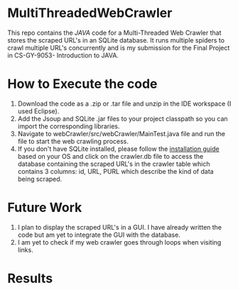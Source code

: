 # MultiThreadedWebCrawler
This repo contains the *JAVA* code for a Multi-Threaded Web Crawler that stores the scraped URL's in an SQLite database. It runs multiple spiders to crawl multiple URL's concurrently and is my submission for the Final Project in CS-GY-9053- Introduction to JAVA.


# How to Execute the code
1. Download the code as a .zip or .tar file and unzip in the IDE workspace (I used Eclipse).
2. Add the Jsoup and SQLite .jar files to your project classpath so you can import the corresponding libraries.
3. Navigate to webCrawler/src/webCrawler/MainTest.java file and run the file to start the web crawling process.
4. If you don't have SQLite installed, please follow the [installation guide](https://www.sqlite.org/download.html) based on your OS and click on the crawler.db file to access the database containing the scraped URL's in the crawler table which contains 3 columns: id, URL, PURL which describe the kind of data being scraped. 


# Future Work
1. I plan to display the scraped URL's in a GUI. I have already written the code but am yet to integrate the GUI with the database.
2. I am yet to check if my web crawler goes through loops when visiting links.

# Results 

